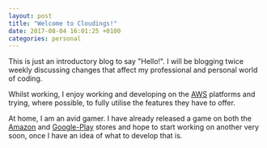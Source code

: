 ```yaml
---
layout: post
title: "Welcome to Cloudings!"
date: 2017-08-04 16:01:25 +0100
categories: personal
---
```

This is just an introductory blog to say "Hello!". I will be blogging twice weekly discussing changes that affect my professional and personal world of coding.

Whilst working, I enjoy working and developing on the [AWS][aws] platforms and trying, where possible, to fully utilise the features they have to offer.

At home, I am an avid gamer. I have already released a game on both the [Amazon][amazon-app-link] and [Google-Play][google-play-link] stores and hope to start working on another very soon, once I have an idea of what to develop that is.

[aws]: https://aws.amazon.com
[amazon-app-link]: https://www.amazon.co.uk/DeadHeadGames-Lightsoff/dp/B01DH3KTB6/ref=sr_1_1?s=mobile-apps&ie=UTF8&qid=1501859542&sr=1-1&keywords=Lightsoff
[google-play-link]: https://play.google.com/store/apps/details?id=org.deadheadgames.lightsoff&hl=en_GB